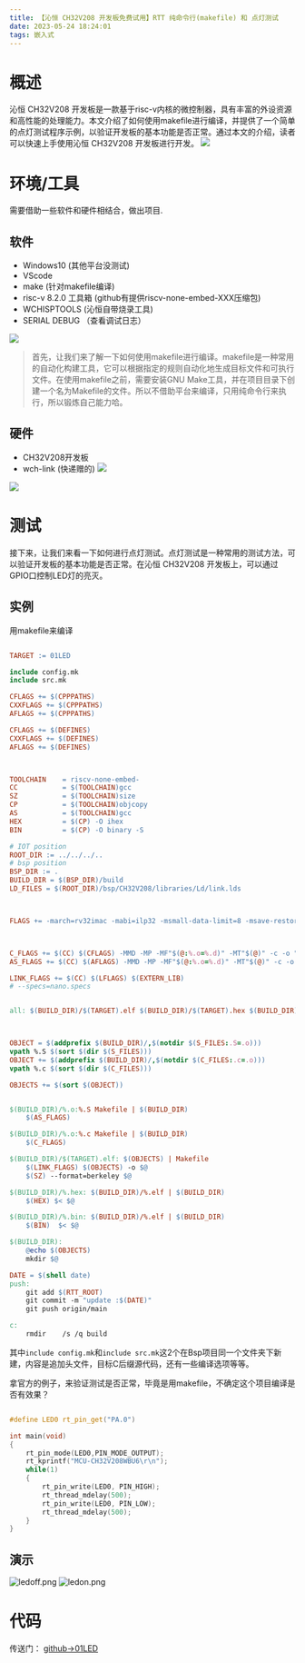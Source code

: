 ```yaml
---
title: 【沁恒 CH32V208 开发板免费试用】RTT 纯命令行(makefile) 和 点灯测试
date: 2023-05-24 18:24:01
tags: 嵌入式
---
```



# 概述

沁恒 CH32V208 开发板是一款基于risc-v内核的微控制器，具有丰富的外设资源和高性能的处理能力。本文介绍了如何使用makefile进行编译，并提供了一个简单的点灯测试程序示例，以验证开发板的基本功能是否正常。通过本文的介绍，读者可以快速上手使用沁恒 CH32V208 开发板进行开发。
![](https://file1.elecfans.com/web2/M00/82/13/wKgZomQ_i4aAaU6qAAXkgUcA_hM075.png)


# 环境/工具

需要借助一些软件和硬件相结合，做出项目.

## 软件

- Windows10 (其他平台没测试)
- VScode
- make (针对makefile编译)
- risc-v 8.2.0 工具箱 (github有提供riscv-none-embed-XXX压缩包)
- WCHISPTOOLS (沁恒自带烧录工具)
- SERIAL DEBUG （查看调试日志）
  
![](https://file1.elecfans.com/web2/M00/88/A6/wKgZomRt8tGAJiUyAABs7wpvZ70652.png) 

> 首先，让我们来了解一下如何使用makefile进行编译。makefile是一种常用的自动化构建工具，它可以根据指定的规则自动化地生成目标文件和可执行文件。在使用makefile之前，需要安装GNU Make工具，并在项目目录下创建一个名为Makefile的文件。所以不借助平台来编译，只用纯命令行来执行，所以锻炼自己能力哈。

## 硬件

- CH32V208开发板
- wch-link (快递赠的)
![](https://file1.elecfans.com/web2/M00/88/A6/wKgaomRt8meACM7xABhDe2UvI3U284.png)

![](https://file1.elecfans.com/web2/M00/88/A5/wKgaomRt8hyARM7vAAfPp8VjDXc144.png)
  
# 测试

接下来，让我们来看一下如何进行点灯测试。点灯测试是一种常用的测试方法，可以验证开发板的基本功能是否正常。在沁恒 CH32V208 开发板上，可以通过GPIO口控制LED灯的亮灭。

## 实例

用makefile来编译

```makefile

TARGET := 01LED

include config.mk
include src.mk

CFLAGS += $(CPPPATHS)
CXXFLAGS += $(CPPPATHS)
AFLAGS += $(CPPPATHS)

CFLAGS += $(DEFINES)
CXXFLAGS += $(DEFINES)
AFLAGS += $(DEFINES)



TOOLCHAIN    = riscv-none-embed-
CC           = $(TOOLCHAIN)gcc
SZ           = $(TOOLCHAIN)size
CP           = $(TOOLCHAIN)objcopy
AS           = $(TOOLCHAIN)gcc
HEX          = $(CP) -O ihex
BIN          = $(CP) -O binary -S

# IOT position
ROOT_DIR := ../../../..
# bsp position
BSP_DIR := .
BUILD_DIR = $(BSP_DIR)/build
LD_FILES = $(ROOT_DIR)/bsp/CH32V208/libraries/Ld/link.lds



FLAGS += -march=rv32imac -mabi=ilp32 -msmall-data-limit=8 -msave-restore -Os -fmessage-length=0 -fsigned-char -ffunction-sections -fdata-sections -fno-common -Wunused -Wuninitialized  -g -std=gnu99 -DCH32V20x_D8W 



C_FLAGS += $(CC) $(CFLAGS) -MMD -MP -MF"$(@:%.o=%.d)" -MT"$(@)" -c -o "$@" "$<"
AS_FLAGS += $(CC) $(AFLAGS) -MMD -MP -MF"$(@:%.o=%.d)" -MT"$(@)" -c -o "$@" "$<"

LINK_FLAGS += $(CC) $(LFLAGS) $(EXTERN_LIB)
# --specs=nano.specs 


all: $(BUILD_DIR)/$(TARGET).elf $(BUILD_DIR)/$(TARGET).hex $(BUILD_DIR)/$(TARGET).bin



OBJECT = $(addprefix $(BUILD_DIR)/,$(notdir $(S_FILES:.S=.o)))
vpath %.S $(sort $(dir $(S_FILES)))
OBJECT += $(addprefix $(BUILD_DIR)/,$(notdir $(C_FILES:.c=.o)))
vpath %.c $(sort $(dir $(C_FILES)))

OBJECTS += $(sort $(OBJECT))


$(BUILD_DIR)/%.o:%.S Makefile | $(BUILD_DIR)
	$(AS_FLAGS)

$(BUILD_DIR)/%.o:%.c Makefile | $(BUILD_DIR)
	$(C_FLAGS)

$(BUILD_DIR)/$(TARGET).elf: $(OBJECTS) | Makefile
	$(LINK_FLAGS) $(OBJECTS) -o $@
	$(SZ) --format=berkeley $@

$(BUILD_DIR)/%.hex: $(BUILD_DIR)/%.elf | $(BUILD_DIR)
	$(HEX) $< $@

$(BUILD_DIR)/%.bin: $(BUILD_DIR)/%.elf | $(BUILD_DIR)
	$(BIN)  $< $@

$(BUILD_DIR):
	@echo $(OBJECTS)
	mkdir $@

DATE = $(shell date)
push:
	git add $(RTT_ROOT)
	git commit -m "update :$(DATE)"
	git push origin/main

c:
	rmdir	 /s /q build

```

其中`include config.mk`和`include src.mk`这2个在Bsp项目同一个文件夹下新建，内容是追加头文件，目标C后缀源代码，还有一些编译选项等等。

拿官方的例子，来验证测试是否正常，毕竟是用makefile，不确定这个项目编译是否有效果？

```c

#define LED0 rt_pin_get("PA.0")

int main(void)
{
    rt_pin_mode(LED0,PIN_MODE_OUTPUT);
    rt_kprintf("MCU-CH32V208WBU6\r\n");
    while(1)
    {
        rt_pin_write(LED0, PIN_HIGH);
        rt_thread_mdelay(500);
        rt_pin_write(LED0, PIN_LOW);
        rt_thread_mdelay(500);
    }
}
```

## 演示
![ledoff.png](https://file1.elecfans.com/web2/M00/88/A6/wKgaomRt9KKAG-aBAAKJh01eNRk559.png) ![ledon.png](https://file1.elecfans.com/web2/M00/88/A6/wKgZomRt9MiAPEiPAANvji-S4Nw231.png)


# 代码

传送门： [github->01LED](https://github.com/rx-ted/IOT/tree/main/bsp/wch/risc-v/ch32v208w-r0/applications/01LED)